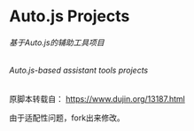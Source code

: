 # Auto.js Projects

###### 基于Auto.js的辅助工具项目
###### Auto.js-based assistant tools projects

原脚本转载自： https://www.dujin.org/13187.html

由于适配性问题，fork出来修改。